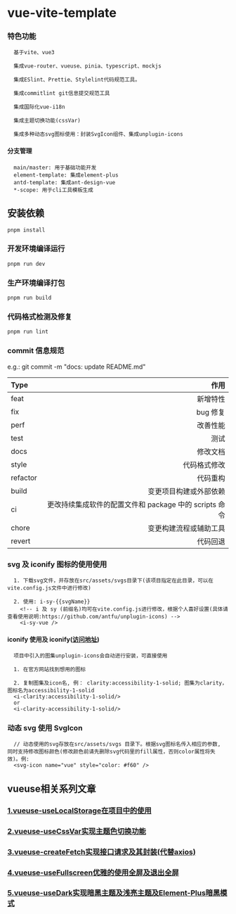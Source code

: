 # vue-vite-template

### 特色功能

```
  基于vite、vue3

  集成vue-router、vueuse、pinia、typescript、mockjs

  集成ESlint、Prettie、Stylelint代码规范工具。

  集成commitlint git信息提交规范工具

  集成国际化vue-i18n

  集成主题切换功能(cssVar)

  集成多种动态svg图标使用：封装SvgIcon组件、集成unplugin-icons

```

#### 分支管理

```base
  main/master: 用于基础功能开发
  element-template: 集成element-plus
  antd-template: 集成ant-design-vue
  *-scope: 用于cli工具模板生成
```

## 安装依赖

```
pnpm install
```

### 开发环境编译运行

```
pnpm run dev
```

### 生产环境编译打包

```
pnpm run build
```

### 代码格式检测及修复

```
pnpm run lint
```

### commit 信息规范

e.g.: git commit -m "docs: update README.md"

| Type     |                                                   作用 |
| :------- | -----------------------------------------------------: |
| feat     |                                               新增特性 |
| fix      |                                               bug 修复 |
| perf     |                                               改善性能 |
| test     |                                                   测试 |
| docs     |                                               修改文档 |
| style    |                                           代码格式修改 |
| refactor |                                               代码重构 |
| build    |                                 变更项目构建或外部依赖 |
| ci       | 更改持续集成软件的配置文件和 package 中的 scripts 命令 |
| chore    |                                 变更构建流程或辅助工具 |
| revert   |                                               代码回退 |

### svg 及 iconify 图标的使用使用

```base
  1. 下载svg文件，并存放在src/assets/svgs目录下(该项目指定在此目录，可以在vite.config.js文件中进行修改)

  2. 使用: i-sy-{{svgName}}
    <!-- i 及 sy (前缀名)均可在vite.config.js进行修改，根据个人喜好设置(具体请查看使用说明:https://github.com/antfu/unplugin-icons) -->
    <i-sy-vue />
```

#### iconify 使用及 iconify([访问地址](https://icon-sets.iconify.design/))

```
  项目中引入的图集unplugin-icons会自动进行安装，可直接使用

  1. 在官方网站找到想用的图标

  2. 复制图集及icon名, 例： clarity:accessibility-1-solid; 图集为clarity，图标名为accessibility-1-solid
  <i-clarity:accessibility-1-solid/>
  or
  <i-clarity-accessibility-1-solid/>
```

### 动态 svg 使用 SvgIcon

```
  // 动态使用的svg存放在src/assets/svgs 目录下。根据svg图标名传入相应的参数, 同时支持修改图标颜色(修改颜色前请先删除svg代码里的fill属性，否则color属性将失效)。例:
  <svg-icon name="vue" style="color: #f60" />
```

## vueuse相关系列文章
### [1.vueuse-useLocalStorage在项目中的使用](https://blog.csdn.net/weixin_42386379/article/details/130059649?spm=1001.2014.3001.5501)
### [2.vueuse-useCssVar实现主题色切换功能](https://blog.csdn.net/weixin_42386379/article/details/130193843?spm=1001.2014.3001.5502)
### [3.vueuse-createFetch实现接口请求及其封装(代替axios)](https://blog.csdn.net/weixin_42386379/article/details/130216301?spm=1001.2014.3001.5502)
### [4.vueuse-useFullscreen优雅的使用全屏及退出全屏](https://blog.csdn.net/weixin_42386379/article/details/130598170?spm=1001.2014.3001.5502)
### [5.vueuse-useDark实现暗黑主题及浅亮主题及Element-Plus暗黑模式](https://blog.csdn.net/weixin_42386379/article/details/131285114?spm=1001.2014.3001.5502)
